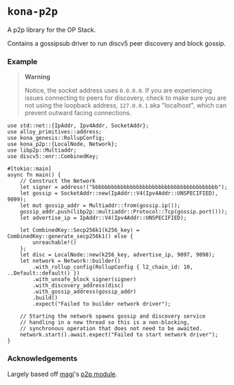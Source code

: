 # `kona-p2p`

A p2p library for the OP Stack.

Contains a gossipsub driver to run discv5 peer discovery and block gossip.

### Example

> **Warning**
>
> Notice, the socket address uses `0.0.0.0`.
> If you are experiencing issues connecting to peers for discovery,
> check to make sure you are not using the loopback address,
> `127.0.0.1` aka "localhost", which can prevent outward facing connections.

```rust,no_run
use std::net::{IpAddr, Ipv4Addr, SocketAddr};
use alloy_primitives::address;
use kona_genesis::RollupConfig;
use kona_p2p::{LocalNode, Network};
use libp2p::Multiaddr;
use discv5::enr::CombinedKey;

#[tokio::main]
async fn main() {
    // Construct the Network
    let signer = address!("bbbbbbbbbbbbbbbbbbbbbbbbbbbbbbbbbbbbbbbb");
    let gossip = SocketAddr::new(IpAddr::V4(Ipv4Addr::UNSPECIFIED), 9099);
    let mut gossip_addr = Multiaddr::from(gossip.ip());
    gossip_addr.push(libp2p::multiaddr::Protocol::Tcp(gossip.port()));
    let advertise_ip = IpAddr::V4(Ipv4Addr::UNSPECIFIED);

    let CombinedKey::Secp256k1(k256_key) = CombinedKey::generate_secp256k1() else {
        unreachable!()
    };
    let disc = LocalNode::new(k256_key, advertise_ip, 9097, 9098);
    let network = Network::builder()
        .with_rollup_config(RollupConfig { l2_chain_id: 10, ..Default::default() })
        .with_unsafe_block_signer(signer)
        .with_discovery_address(disc)
        .with_gossip_address(gossip_addr)
        .build()
        .expect("Failed to builder network driver");

    // Starting the network spawns gossip and discovery service
    // handling in a new thread so this is a non-blocking,
    // synchronous operation that does not need to be awaited.
    network.start().await.expect("Failed to start network driver");
}
```

[!WARNING]: ###example

### Acknowledgements

Largely based off [magi]'s [p2p module][p2p].

<!-- Links -->

[magi]: https://github.com/a16z/magi
[p2p]: https://github.com/a16z/magi/tree/master/src/network
